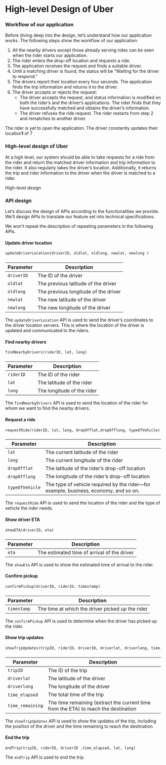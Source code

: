 # High-level Design of Uber

### Workflow of our application <a href="#workflow-of-our-application-0" id="workflow-of-our-application-0"></a>

Before diving deep into the design, let’s understand how our application works. The following steps show the workflow of our application:

1. All the nearby drivers except those already serving rides can be seen when the rider starts our application.
2. The rider enters the drop-off location and requests a ride.
3. The application receives the request and finds a suitable driver.
4. Until a matching driver is found, the status will be “Waiting for the driver to respond.”
5. The drivers report their location every four seconds. The application finds the trip information and returns it to the driver.
6. The driver accepts or rejects the request:
   * The driver accepts the request, and status information is modified on both the rider’s and the driver’s applications. The rider finds that they have successfully matched and obtains the driver’s information.
   * The driver refuses the ride request. The rider restarts from step 2 and rematches to another driver.

The rider is yet to open the application. The driver constantly updates their location**1** of 7

### High-level design of Uber <a href="#high-level-design-of-uber-0" id="high-level-design-of-uber-0"></a>

At a high level, our system should be able to take requests for a ride from the rider and return the matched driver information and trip information to the rider. It also regularly takes the driver’s location. Additionally, it returns the trip and rider information to the driver when the driver is matched to a rider.

High-level design

### API design <a href="#api-design-0" id="api-design-0"></a>

Let’s discuss the design of APIs according to the functionalities we provide. We’ll design APIs to translate our feature set into technical specifications.

We won’t repeat the description of repeating parameters in the following APIs.

#### Update driver location <a href="#update-driver-location-1" id="update-driver-location-1"></a>

```
updateDriverLocation(driverID, oldlat, oldlong, newlat, newlong )
```

###

| Parameter  | Description                          |
| ---------- | ------------------------------------ |
| `driverID` | The ID of the driver                 |
| `oldlat`   | The previous latitude of the driver  |
| `oldlong`  | The previous longitude of the driver |
| `newlat`   | The new latitude of the driver       |
| `newlong`  | The new longitude of the driver      |

The `updateDriverLocation` API is used to send the driver’s coordinates to the driver location servers. This is where the location of the driver is updated and communicated to the riders.

#### Find nearby drivers <a href="#find-nearby-drivers-0" id="find-nearby-drivers-0"></a>

```
findNearbyDrivers(riderID, lat, long)
```

###

| Parameter | Description                |
| --------- | -------------------------- |
| `riderID` | The ID of the rider        |
| `lat`     | The latitude of the rider  |
| `long`    | The longitude of the rider |

The `findNearbyDrivers` API is used to send the location of the rider for whom we want to find the nearby drivers.

#### Request a ride <a href="#request-a-ride-0" id="request-a-ride-0"></a>

```
requestRide(riderID, lat, long, dropOfflat,dropOfflong, typeOfVehicle)
```

###

| Parameter       | Description                                                                          |
| --------------- | ------------------------------------------------------------------------------------ |
| `lat`           | The current latitude of the rider                                                    |
| `long`          | The current longitude of the rider                                                   |
| `dropOfflat`    | The latitude of the rider’s drop-off location                                        |
| `dropOfflong`﻿  | The longitude of the rider’s drop-off location                                       |
| `typeOfVehicle` | The type of vehicle required by the rider—for example, business, economy, and so on. |

The `requestRide` API is used to send the location of the rider and the type of vehicle the rider needs.

#### Show driver ETA <a href="#show-driver-eta-0" id="show-driver-eta-0"></a>

```
showETA(driverID, eta)
```

###

| Parameter | Description                                 |
| --------- | ------------------------------------------- |
| `eta`     | The estimated time of arrival of the driver |

The `showEta` API is used to show the estimated time of arrival to the rider.

#### Confirm pickup <a href="#confirm-pickup-0" id="confirm-pickup-0"></a>

```
confirmPickup(driverID, riderID, timestamp)
```

###

| Parameter   | Description                                      |
| ----------- | ------------------------------------------------ |
| `timestamp` | The time at which the driver picked up the rider |

The `confirmPickup` API is used to determine when the driver has picked up the rider.

#### Show trip updates <a href="#show-trip-updates-0" id="show-trip-updates-0"></a>

```
showTripUpdates(tripID, riderID, driverID, driverlat, driverlong, time_elapsed, time_remaining)
```

###

| Parameter        | Description                                                                         |
| ---------------- | ----------------------------------------------------------------------------------- |
| `tripID`         | The ID of the trip                                                                  |
| `driverlat`      | The latitude of the driver                                                          |
| `driverlong`     | The longitude of the driver                                                         |
| `time_elapsed`﻿﻿ | The total time of the trip                                                          |
| `time_remaining` | The time remaining (extract the current time from the ETA) to reach the destination |

The `showTripUpdates` API is used to show the updates of the trip, including the position of the driver and the time remaining to reach the destination.

#### End the trip <a href="#end-the-trip-0" id="end-the-trip-0"></a>

```
endTrip(tripID, riderID, driverID ,time_elapsed, lat, long)
```

The `endTrip` API is used to end the trip.
